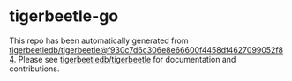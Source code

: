 # tigerbeetle-go
This repo has been automatically generated from [tigerbeetledb/tigerbeetle@f930c7d6c306e8e66600f4458df4627099052f84](https://github.com/tigerbeetledb/tigerbeetle/commit/f930c7d6c306e8e66600f4458df4627099052f84). Please see [tigerbeetledb/tigerbeetle](https://github.com/tigerbeetledb/tigerbeetle) for documentation and contributions.
